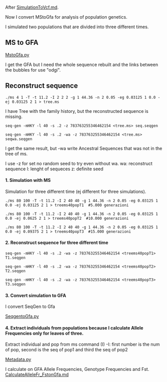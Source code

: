 After [SimulationToVcf.md](SimulationToVcf.md). 

Now I convert MStoGfa for analysis of population genetics.

I simulated two populations that are divided into three different times.

## MS to GFA
 
[MstoGfa.py](/MstoGfa.py)

I get the GFA but I need the whole sequence rebuilt and the links between the bubbles for use "odgi".

## Reconstruct sequence 

```
./ms 4 1 -T -t 11.2 -I 2 2 2 -g 1 44.36 -n 2 0.05 -eg 0.03125 1 0.0 -ej 0.03125 2 1 > tree.ms 
```
I have Tree with the family history, but the reconstructed sequence is missing.
 ```
 seq-gen -mHKY -l 40 -s .2 -z 783763255346462154 <tree.ms> seq.seqgen
```
 ```
 seq-gen -mHKY -l 40 -s .2 -wa -z 783763255346462154 <tree.ms> seqwa.seqgen
```
 I get the same result, but -wa write Ancestral Sequences that was not in the tree of ms.

I use -z for set no random seed to try even without wa. 
wa: reconstruct sequence
l: lenght of sequeces
z: definite seed
 
 #### 1. Simulation with MS
 Simulation for three different time (ej different for three simulations). 

```
./ms 80 100 -T -t 11.2 -I 2 40 40 -g 1 44.36 -n 2 0.05 -eg 0.03125 1 0.0 -ej 0.03125 2 1 > treems40popT1  #5.000 generazioni
```
```
./ms 80 100 -T -t 11.2 -I 2 40 40 -g 1 44.36 -n 2 0.05 -eg 0.03125 1 0.0 -ej 0.0625 2 1 > treems40popT2  #10.000 generazioni
```
```
./ms 80 100 -T -t 11.2 -I 2 40 40 -g 1 44.36 -n 2 0.05 -eg 0.03125 1 0.0 -ej 0.09375 2 1 > treems40popT3  #15.000 generazioni 
```
#### 2. Reconstruct sequence for three different time

```
seq-gen -mHKY -l 40 -s .2 -wa -z 783763255346462154 <treems40popT1> T1.seqgen
 ```
 ```
seq-gen -mHKY -l 40 -s .2 -wa -z 783763255346462154 <treems40popT2> T2.seqgen
 ```
 ```
seq-gen -mHKY -l 40 -s .2 -wa -z 783763255346462154 <treems40popT3> T3.seqgen
 ```
#### 3. Convert simulation to GFA

I convert SeqGen to Gfa

[SeqgentoGfa.py](/SeqgenToGfa.py)

 
#### 4. Extract individuals from populations because I calculate Allele Frequencies only for leaves of three.

Extract individual and pop from ms command (I)
-I: first number is the num of pop, second is the seq of pop1 and third the seq of pop2

[Metadata.py](/Metadata.py)

I calculate on GFA Allele Frequencies, Genotype Frequencies and Fst.
[CalculateAlleleFr_FstonGfa.md](CalculateAlleleFr_FstonGfa.md)
 
 
